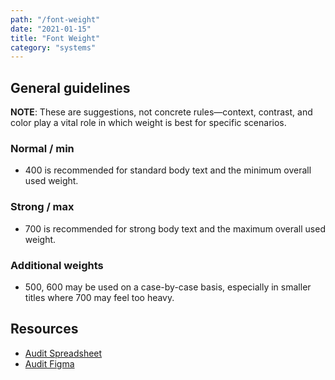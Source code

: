 ```yaml
---
path: "/font-weight"
date: "2021-01-15"
title: "Font Weight"
category: "systems"
---
```


## General guidelines

**NOTE**: These are suggestions, not concrete rules&mdash;context, contrast, and color play a vital role in which weight is best for specific scenarios.

### Normal / min
- 400 is recommended for standard body text and the minimum overall used weight.

### Strong / max
- 700 is recommended for strong body text and the maximum overall used weight.

### Additional weights
- 500, 600 may be used on a case-by-case basis, especially in smaller titles where 700 may feel too heavy.

## Resources

- [Audit Spreadsheet](https://docs.google.com/spreadsheets/d/1WeNL24OXztjXjOGKFXxuVAUyYXDYHef-TAg-AB6AdzA/edit?usp=sharing)
- [Audit Figma](https://www.figma.com/file/zelVKXlL9olEtO4sdxNqF4/Font-weight-audit?node-id=0%3A1)
